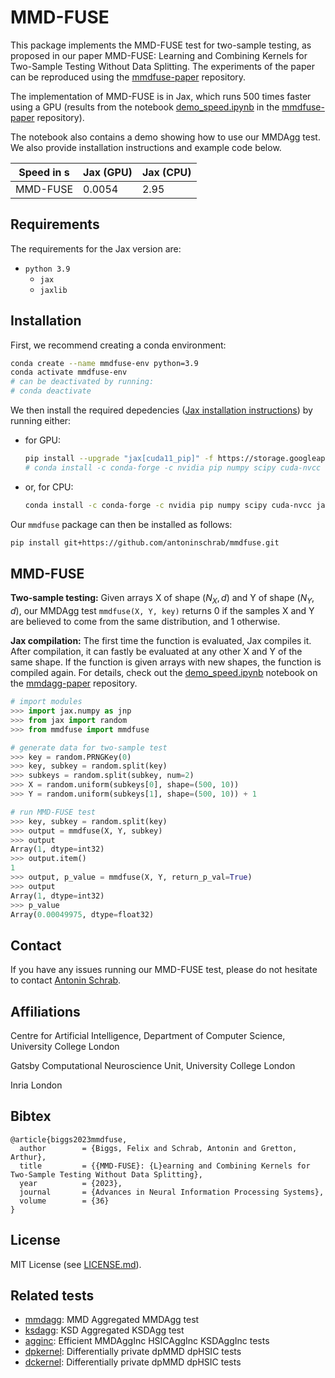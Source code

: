 # MMD-FUSE

This package implements the MMD-FUSE test for two-sample testing, as proposed in our paper MMD-FUSE: Learning and Combining Kernels for Two-Sample Testing Without Data Splitting.
The experiments of the paper can be reproduced using the [mmdfuse-paper](https://github.com/antoninschrab/mmdfuse-paper/) repository.

The implementation of MMD-FUSE is in Jax, which runs 500 times faster using a GPU (results from the notebook [demo_speed.ipynb](https://github.com/antoninschrab/mmdfuse-paper/blob/master/demo_speed.ipynb) in the [mmdfuse-paper](https://github.com/antoninschrab/mmdfuse-paper/) repository).

The notebook also contains a demo showing how to use our MMDAgg test.
We also provide installation instructions and example code below.

| Speed in s | Jax (GPU) | Jax (CPU) |
| -- | -- | -- |
| MMD-FUSE | 0.0054 | 2.95 |

## Requirements

The requirements for the Jax version are:
- `python 3.9`
  - `jax`
  - `jaxlib`

## Installation

First, we recommend creating a conda environment:
```bash
conda create --name mmdfuse-env python=3.9
conda activate mmdfuse-env
# can be deactivated by running:
# conda deactivate
```

We then install the required depedencies ([Jax installation instructions](https://github.com/google/jax#installation)) by running either:
- for GPU:
  ```bash
  pip install --upgrade "jax[cuda11_pip]" -f https://storage.googleapis.com/jax-releases/jax_cuda_releases.html
  # conda install -c conda-forge -c nvidia pip numpy scipy cuda-nvcc "jaxlib=0.4.1=*cuda*" jax
  ```
- or, for CPU:
  ```bash
  conda install -c conda-forge -c nvidia pip numpy scipy cuda-nvcc jaxlib=0.4.1 jax
  ```
  
Our `mmdfuse` package can then be installed as follows:
```bash
pip install git+https://github.com/antoninschrab/mmdfuse.git
```

## MMD-FUSE

**Two-sample testing:** Given arrays X of shape $(N_X, d)$ and Y of shape $(N_Y, d)$, our MMDAgg test `mmdfuse(X, Y, key)` returns 0 if the samples X and Y are believed to come from the same distribution, and 1 otherwise.

**Jax compilation:** The first time the function is evaluated, Jax compiles it. 
After compilation, it can fastly be evaluated at any other X and Y of the same shape. 
If the function is given arrays with new shapes, the function is compiled again.
For details, check out the [demo_speed.ipynb](https://github.com/antoninschrab/mmdfuse-paper/blob/master/demo_speed.ipynb) notebook on the [mmdagg-paper](https://github.com/antoninschrab/mmdfuse-paper/) repository.

```python
# import modules
>>> import jax.numpy as jnp
>>> from jax import random
>>> from mmdfuse import mmdfuse

# generate data for two-sample test
>>> key = random.PRNGKey(0)
>>> key, subkey = random.split(key)
>>> subkeys = random.split(subkey, num=2)
>>> X = random.uniform(subkeys[0], shape=(500, 10))
>>> Y = random.uniform(subkeys[1], shape=(500, 10)) + 1

# run MMD-FUSE test
>>> key, subkey = random.split(key)
>>> output = mmdfuse(X, Y, subkey)
>>> output
Array(1, dtype=int32)
>>> output.item()
1
>>> output, p_value = mmdfuse(X, Y, return_p_val=True)
>>> output
Array(1, dtype=int32)
>>> p_value
Array(0.00049975, dtype=float32)
```

## Contact

If you have any issues running our MMD-FUSE test, please do not hesitate to contact [Antonin Schrab](https://antoninschrab.github.io).

## Affiliations

Centre for Artificial Intelligence, Department of Computer Science, University College London

Gatsby Computational Neuroscience Unit, University College London

Inria London

## Bibtex

```
@article{biggs2023mmdfuse,
  author        = {Biggs, Felix and Schrab, Antonin and Gretton, Arthur},
  title         = {{MMD-FUSE}: {L}earning and Combining Kernels for Two-Sample Testing Without Data Splitting},
  year          = {2023},
  journal       = {Advances in Neural Information Processing Systems},
  volume        = {36}
}
```

## License

MIT License (see [LICENSE.md](LICENSE.md)).

## Related tests

- [mmdagg](https://github.com/antoninschrab/mmdagg/): MMD Aggregated MMDAgg test
- [ksdagg](https://github.com/antoninschrab/ksdagg/): KSD Aggregated KSDAgg test
- [agginc](https://github.com/antoninschrab/agginc/): Efficient MMDAggInc HSICAggInc KSDAggInc tests
- [dpkernel](https://github.com/antoninschrab/dpkernel/): Differentially private dpMMD dpHSIC tests
- [dckernel](https://github.com/antoninschrab/dpkernel/): Differentially private dpMMD dpHSIC tests
